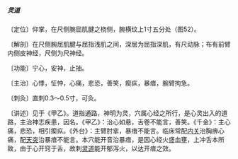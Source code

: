 ##### 灵道

〔定位〕仰掌，在尺侧腕屈肌腱之桡侧，腕横纹上1寸五分处（图52）。

〔解剖〕在尺侧腕屈肌腱与屈指浅肌之间，深层为屈指深肌，有尺动脉；布有前臂内侧皮神经，尺侧为尺神经。

〔功能〕宁心，安神，止抽。

〔主治〕心悸，怔忡，心痛，悲恐，善笑，瘈疭，暴瘖，腕臂拘急。

〔刺灸〕直刺0.3～0.5寸，可灸。

〔讲述〕见于《甲乙》。道指通路，神明为灵，穴属心经之所行，是心灵出入的道路，主治神志疾患，因名。《甲乙》：治心如悬，舌卷不能言，善笑。《千金》：主心痛，悲恐，相引瘈疭。《外台》：主臂肘挛，暴瘖不能言。临床常配[内关](https://www.gmzyjc.com/read/zjs/zjs3.1.9-12-0.0.1.3.6.md)治胸痹心痛，配[天突](https://www.gmzyjc.com/read/zjs/zjs3.2.1-0.1.1.3.20.1.md)治暴瘖不能言。本穴能开音治暴瘖，是因心经火盛血壅，上冲舌本所致，由于心开窍于舌，故刺[灵道](https://www.gmzyjc.com/read/zjs/zjs3.1.4-6-0.0.2.3.4.md)能开郁泻火，以达开瘖之效。
